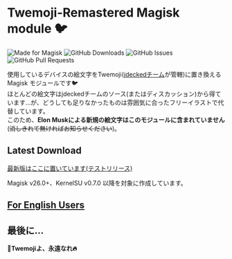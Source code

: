 # Twemoji-Remastered Magisk module 🐦

![Made for Magisk](https://img.shields.io/badge/Made%20for-Magisk-teal?style=for-the-badge&logo=magisk)
![GitHub Downloads](https://img.shields.io/github/downloads/monefiera/Twemoji-Remastered/total?color=green&style=for-the-badge&logo=github)
![GitHub Issues](https://img.shields.io/github/issues/monefiera/Twemoji-Remastered?style=for-the-badge&logo=github)
![GitHub Pull Requests](https://img.shields.io/github/issues-pr/monefiera/Twemoji-Remastered?style=for-the-badge&logo=github)

使用しているデバイスの絵文字をTwemoji([jdeckedチーム](https://github.com/jdecked/twemoji/)が管轄)に置き換える Magisk モジュールです🐦  
ほとんどの絵文字はjdeckedチームのソース(またはディスカッション)から得ています…が、どうしても足りなかったものは雰囲気に合ったフリーイラストで代替しています。  
このため、**Elon Muskによる新規の絵文字はこのモジュールに含まれていません**(~~消しきれて無ければお知らせください~~)。

## Latest Download
[最新版はここに置いています(テストリリース)](https://github.com/monefiera/Twemoji-Remastered/releases/tag/v15.0.2)

Magisk v26.0+、KernelSU v0.7.0 以降を対象に作成しています。

## [For English Users](https://github.com/monefiera/Twemoji-Remastered/blob/main/README_EN.md)

## 最後に…
**🍊Twemojiよ、永遠なれ🔥**
